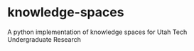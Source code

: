 # knowledge-spaces
A python implementation of knowledge spaces for Utah Tech Undergraduate Research
